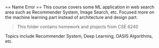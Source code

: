 == Name Error ==
This course covers some ML application in web search area such as Recommender System, Image Search, etc. 
Focused more on the machine learning part instead of architecture and design part.

> This folder contains homework and projects from CSE 6240

Topics include Recommender System, Deep Learning, OASIS Algorithms, etc.
